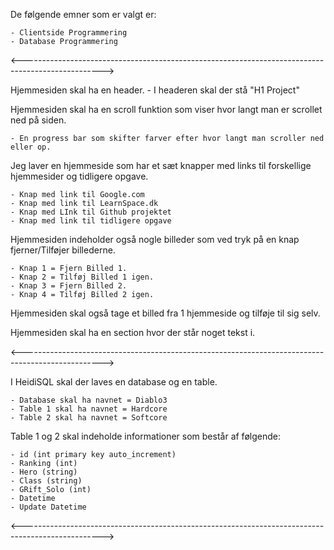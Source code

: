 De følgende emner som er valgt er:

	- Clientside Programmering
	- Database Programmering
<-------------------------------------------------------------------------------------------------->

Hjemmesiden skal ha en header.
	- I headeren skal der stå "H1 Project"

Hjemmesiden skal ha en scroll funktion som viser hvor langt man er scrollet ned på siden.

	- En progress bar som skifter farver efter hvor langt man scroller ned eller op.
	
Jeg laver en hjemmeside som har et sæt knapper med links til forskellige hjemmesider og tidligere opgave.

	- Knap med link til Google.com
	- Knap med link til LearnSpace.dk
	- Knap med LInk til Github projektet
	- Knap med link til tidligere opgave

Hjemmesiden indeholder også nogle billeder som ved tryk på en knap fjerner/Tilføjer billederne.

	- Knap 1 = Fjern Billed 1.
	- Knap 2 = Tilføj Billed 1 igen.
	- Knap 3 = Fjern Billed 2.
	- Knap 4 = Tilføj Billed 2 igen.

Hjemmesiden skal også tage et billed fra 1 hjemmeside og tilføje til sig selv.

Hjemmesiden skal ha en section hvor der står noget tekst i.

<-------------------------------------------------------------------------------------------------->

I HeidiSQL skal der laves en database og en table.

	- Database skal ha navnet = Diablo3
	- Table 1 skal ha navnet = Hardcore
	- Table 2 skal ha navnet = Softcore

Table 1 og 2 skal indeholde informationer som består af følgende:

	- id (int primary key auto_increment)
	- Ranking (int)
	- Hero (string)
	- Class (string)
	- GRift_Solo (int)
	- Datetime
	- Update Datetime
	
<-------------------------------------------------------------------------------------------------->
